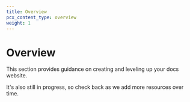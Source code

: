```yaml
---
title: Overview
pcx_content_type: overview
weight: 1
---
```


# Overview

This section provides guidance on creating and leveling up your docs website.

It's also still in progress, so check back as we add more resources over time.
